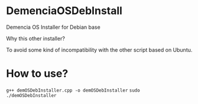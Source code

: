 # DemenciaOSDebInstall
Demencia OS Installer for Debian base

Why this other installer?

To avoid some kind of incompatibility with the other script based on Ubuntu.

# How to use?

``
g++ demOSDebInstaller.cpp -o demOSDebInstaller
``
``
sudo ./demOSDebInstaller
``

